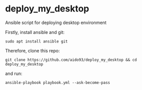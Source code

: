 # deploy_my_desktop
Ansible script for deploying desktop environment

Firstly, install ansible and git:

`sudo apt install ansible git`

Therefore, clone this repo:

`git clone https://github.com/aido93/deploy_my_desktop && cd deploy_my_desktop`

and run:

`ansible-playbook playbook.yml --ask-become-pass`
